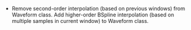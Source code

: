- Remove second-order interpolation (based on previous windows) from Waveform class. Add higher-order BSpline interpolation (based on multiple samples in current window) to Waveform class.
